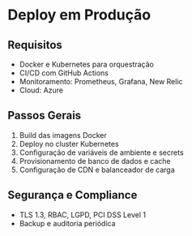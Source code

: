 # Deploy em Produção

## Requisitos

- Docker e Kubernetes para orquestração
- CI/CD com GitHub Actions
- Monitoramento: Prometheus, Grafana, New Relic
- Cloud: Azure

## Passos Gerais

1. Build das imagens Docker
2. Deploy no cluster Kubernetes
3. Configuração de variáveis de ambiente e secrets
4. Provisionamento de banco de dados e cache
5. Configuração de CDN e balanceador de carga

## Segurança e Compliance

- TLS 1.3, RBAC, LGPD, PCI DSS Level 1
- Backup e auditoria periódica
